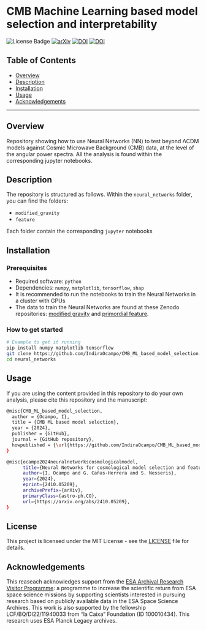 # CMB Machine Learning based model selection and interpretability

![License Badge](https://img.shields.io/badge/license-MIT-brightgreen.svg)
[![arXiv](https://img.shields.io/badge/arXiv-2410.05209-b31b1b.svg)](https://arxiv.org/abs/2410.05209)
[![DOI](https://zenodo.org/badge/DOI/10.5281/zenodo.13828966.svg)](https://doi.org/10.5281/zenodo.13828966)
[![DOI](https://zenodo.org/badge/DOI/10.5281/zenodo.13829665.svg)](https://doi.org/10.5281/zenodo.13829665)



## Table of Contents

- [Overview](#overview)
- [Description](#Description)
- [Installation](#installation)
- [Usage](#usage)
- [Acknowledgements](#acknowledgements)

---

## Overview

Repository showing how to use Neural Networks (NN) to test beyond ΛCDM models against Cosmic Microwave Background (CMB) data, at the level of the angular power spectra. All the analysis is found within the corresponding jupyter notebooks.

## Description 

The repository is structured as follows. Within the `neural_networks` folder, you can find the folders:

- `modified_gravity`
- `feature`

Each folder contain the corresponding `jupyter` notebooks 

## Installation

### Prerequisites

- Required software: `python`
- Dependencies: `numpy`, `matplotlib`, `tensorflow`, `shap`
- It is recommended to run the notebooks to train the Neural Networks in a cluster with GPUs
- The data to train the Neural Networks are found at these Zenodo repositories: [modified gravity](https://zenodo.org/records/13828966) and [primordial feature](https://zenodo.org/records/13829665).

### How to get started

```bash
# Example to get it running
pip install numpy matplotlib tensorflow
git clone https://github.com/IndiraOcampo/CMB_ML_based_model_selection.git
cd neural_networks
```

## Usage

If you are using the content provided in this repository to do your own analysis, please cite this repository and the manuscript:

```bash
@misc{CMB_ML_based_model_selection,
  author = {Ocampo, I},
  title = {CMB ML based model selection},
  year = {2024},
  publisher = {GitHub},
  journal = {GitHub repository},
  howpublished = {\url{https://github.com/IndiraOcampo/CMB_ML_based_model_selection.git}},
}
```


```bash
@misc{ocampo2024neuralnetworkscosmologicalmodel,
      title={Neural Networks for cosmological model selection and feature importance using Cosmic Microwave Background data}, 
      author={I. Ocampo and G. Cañas-Herrera and S. Nesseris},
      year={2024},
      eprint={2410.05209},
      archivePrefix={arXiv},
      primaryClass={astro-ph.CO},
      url={https://arxiv.org/abs/2410.05209}, 
}
```

## License

This project is licensed under the MIT License - see the [LICENSE](https://github.com/IndiraOcampo/CMB_ML_based_model_selection/blob/main/LICENSE) file for details.

## Acknowledgements

This reaseach acknowledges support from the [ESA Archival Research Visitor Programme](https://www.cosmos.esa.int/web/esdc/visitor-programme): a programme to increase the scientific return from ESA space science missions by supporting scientists interested in pursuing research based on publicly available data in the ESA Space Science Archives.  This work is also supported by
the fellowship LCF/BQ/DI22/11940033 from “la Caixa” Foundation (ID 100010434). This research uses ESA Planck Legacy archives. 



